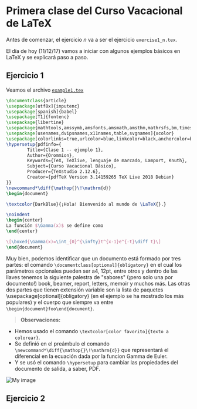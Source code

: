 # Primera clase del Curso Vacacional de LaTeX
Antes de comenzar, el ejercicio *n* va a ser el ejercicio `exercise1_n.tex`.

El día de hoy (11/12/17) vamos a iniciar con algunos ejemplos básicos en LaTeX y se explicará paso a paso.

## Ejercicio 1
Veamos el archivo [`example1.tex`](https://github.com/carlosal1015/Curso-de-LaTeX/blob/master/Curso%20Vacacional%20B%C3%A1sico/Clases/Clase%201/example1.tex)

```tex
\documentclass{article}
\usepackage[utf8x]{inputenc}
\usepackage[spanish]{babel}
\usepackage[T1]{fontenc}
\usepackage{libertine}
\usepackage{mathtools,amssymb,amsfonts,amsmath,amsthm,mathrsfs,bm,times,bbold}
\usepackage[usenames,dvipsnames,x11names,table,svgnames]{xcolor}
\usepackage[colorlinks=true,urlcolor=blue,linkcolor=black,anchorcolor=black,citecolor=black]{hyperref}
\hypersetup{pdfinfo={
		Title={Clase 1 -- ejemplo 1},
		Author={Orommion},
		Keywords={TeX, TeXlive, lenguaje de marcado, Lamport, Knuth},
		Subject={Curso Vacacional Básico},
		Producer={TeXstudio 2.12.6},
		Creator={pdfTeX Version 3.14159265 TeX Live 2018 Debian}
}}
\newcommand*\diff{\mathop{}\!\mathrm{d}}
\begin{document}

\textcolor{DarkBlue}{¡Hola! Bienvenido al mundo de \LaTeX{}.}

\noindent
\begin{center}
La función $\Gamma(x)$ se define como
\end{center}

\[\boxed{\Gamma(x)=\int_{0}^{\infty}t^{x-1}e^{-t}\diff t}\]
\end{document}
```
Muy bien, podemos identificar que un documento está formado por tres partes: el comando `\documentclass[optional]{obligatory}` en el cual los parámetros opcionales pueden ser a4, 12pt, entre otros y dentro de las llaves tenemos la siguiente palestra de "sabores" (¡pero solo una por documento!) book, beamer, report, letters, memoir y muchos más. Las otras dos partes que tienen extensión variable son la lista de paquetes \usepackage[optional]{obligatory} (en el ejemplo se ha mostrado los más populares) y el cuerpo que siempre va entre `\begin{document}foo\end{document}`.

> **Observaciones:**
- Hemos usado el comando `\textcolor[color favorito]{texto a colorear}`.
- Se definió en el preámbulo el comando `\newcommand*\diff{\mathop{}\!\mathrm{d}}` que representará el diferencial en la ecuación dada por la funcion Gamma de Euler.
- Y se usó el comando `\hypersetup` para cambiar las propiedades del documento de salida, a saber, PDF.

![My image](https://github.com/carlosal1015/Curso-de-LaTeX/blob/master/Curso%20Vacacional%20B%C3%A1sico/Clases/Clase%201/images/example1.png)

## Ejercicio 2

